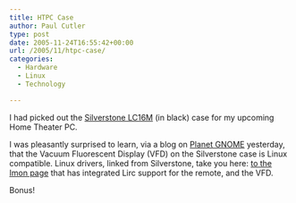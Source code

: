 ```yaml
---
title: HTPC Case
author: Paul Cutler
type: post
date: 2005-11-24T16:55:42+00:00
url: /2005/11/htpc-case/
categories:
  - Hardware
  - Linux
  - Technology

---
```

I had picked out the [Silverstone LC16M][1] (in black) case for my upcoming Home Theater PC.

I was pleasantly surprised to learn, via a blog on [Planet GNOME][2] yesterday, that the Vacuum Fluorescent Display (VFD) on the Silverstone case is Linux compatible. Linux drivers, linked from Silverstone, take you here: [to the Imon page][3] that has integrated Lirc support for the remote, and the VFD.

Bonus!

 [1]: http://www.silverstonetek.com/products-lc16m.htm
 [2]: http://planet.gnome.org/
 [3]: http://venky.ws/projects/imon/